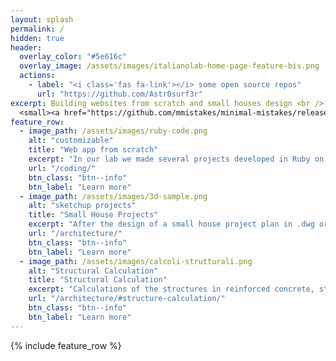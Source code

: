 ```yaml
---
layout: splash
permalink: /
hidden: true
header:
  overlay_color: "#5e616c"
  overlay_image: /assets/images/italianolab-home-page-feature-bis.png
  actions:
    - label: "<i class='fas fa-link'></i> some open source repos"
      url: "https://github.com/Astr0surf3r"
excerpt: Building websites from scratch and small houses design <br />
  <small><a href="https://github.com/mmistakes/minimal-mistakes/releases/tag/4.24.0"></a></small>
feature_row:
  - image_path: /assets/images/ruby-code.png
    alt: "customizable"
    title: "Web app from scratch"
    excerpt: "In our lab we made several projects developed in Ruby on Rails for many company's field of business: logistic, health care, real estate."
    url: "/coding/"
    btn_class: "btn--info"
    btn_label: "Learn more"
  - image_path: /assets/images/3d-sample.png
    alt: "sketchup projects"
    title: "Small House Projects"
    excerpt: "After the design of a small house project plan in .dwg or .dxf we can create a 3D model using a 3D software like Sketchup."
    url: "/architecture/"
    btn_class: "btn--info"
    btn_label: "Learn more"
  - image_path: /assets/images/calcoli-strutturali.png
    alt: "Structural Calculation"
    title: "Structural Calculation"
    excerpt: "Calculations of the structures in reinforced concrete, steel and masonry walls using design software and manual calculations"
    url: "/architecture/#structure-calculation/"
    btn_class: "btn--info"
    btn_label: "Learn more"      
---
```


{% include feature_row %}


